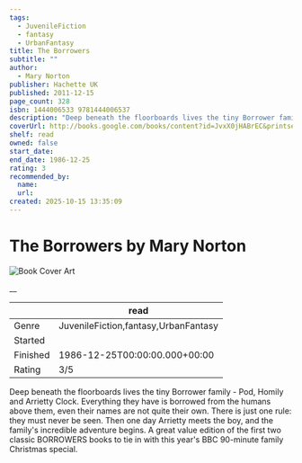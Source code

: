 ```yaml
---
tags:
  - JuvenileFiction
  - fantasy
  - UrbanFantasy
title: The Borrowers
subtitle: ""
author:
  - Mary Norton
publisher: Hachette UK
published: 2011-12-15
page_count: 328
isbn: 1444006533 9781444006537
description: "Deep beneath the floorboards lives the tiny Borrower family - Pod, Homily and Arrietty Clock. Everything they have is borrowed from the humans above them, even their names are not quite their own. There is just one rule: they must never be seen. Then one day Arrietty meets the boy, and the family's incredible adventure begins. A great value edition of the first two classic BORROWERS books to tie in with this year's BBC 90-minute family Christmas special."
coverUrl: http://books.google.com/books/content?id=JvxX0jHABrEC&printsec=frontcover&img=1&zoom=1&source=gbs_api
shelf: read
owned: false
start_date:
end_date: 1986-12-25
rating: 3
recommended_by:
  name:
  url:
created: 2025-10-15 13:35:09
---
```


# The Borrowers by Mary Norton

![Book Cover Art](http://books.google.com/books/content?id=JvxX0jHABrEC&printsec=frontcover&img=1&zoom=1&source=gbs_api)

__

| &nbsp; | read | 
| --- | --- |
| Genre | JuvenileFiction,fantasy,UrbanFantasy |
| Started |  |
| Finished | 1986-12-25T00:00:00.000+00:00 |
| Rating | 3/5 |

Deep beneath the floorboards lives the tiny Borrower family - Pod, Homily and Arrietty Clock. Everything they have is borrowed from the humans above them, even their names are not quite their own. There is just one rule: they must never be seen. Then one day Arrietty meets the boy, and the family's incredible adventure begins. A great value edition of the first two classic BORROWERS books to tie in with this year's BBC 90-minute family Christmas special.